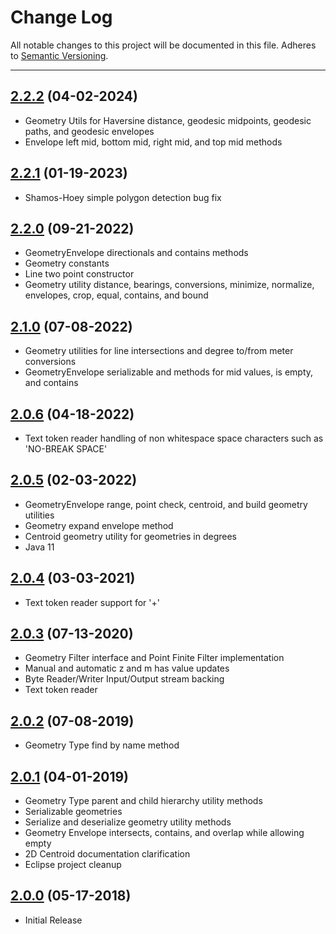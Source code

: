 # Change Log
All notable changes to this project will be documented in this file.
Adheres to [Semantic Versioning](http://semver.org/).

---

## [2.2.2](https://github.com/ngageoint/simple-features-java/releases/tag/2.2.2) (04-02-2024)

* Geometry Utils for Haversine distance, geodesic midpoints, geodesic paths, and geodesic envelopes
* Envelope left mid, bottom mid, right mid, and top mid methods

## [2.2.1](https://github.com/ngageoint/simple-features-java/releases/tag/2.2.1) (01-19-2023)

* Shamos-Hoey simple polygon detection bug fix

## [2.2.0](https://github.com/ngageoint/simple-features-java/releases/tag/2.2.0) (09-21-2022)

* GeometryEnvelope directionals and contains methods
* Geometry constants
* Line two point constructor
* Geometry utility distance, bearings, conversions, minimize, normalize, envelopes, crop, equal, contains, and bound

## [2.1.0](https://github.com/ngageoint/simple-features-java/releases/tag/2.1.0) (07-08-2022)

* Geometry utilities for line intersections and degree to/from meter conversions
* GeometryEnvelope serializable and methods for mid values, is empty, and contains

## [2.0.6](https://github.com/ngageoint/simple-features-java/releases/tag/2.0.6) (04-18-2022)

* Text token reader handling of non whitespace space characters such as 'NO-BREAK SPACE'

## [2.0.5](https://github.com/ngageoint/simple-features-java/releases/tag/2.0.5) (02-03-2022)

* GeometryEnvelope range, point check, centroid, and build geometry utilities
* Geometry expand envelope method
* Centroid geometry utility for geometries in degrees
* Java 11

## [2.0.4](https://github.com/ngageoint/simple-features-java/releases/tag/2.0.4) (03-03-2021)

* Text token reader support for '+'

## [2.0.3](https://github.com/ngageoint/simple-features-java/releases/tag/2.0.3) (07-13-2020)

* Geometry Filter interface and Point Finite Filter implementation
* Manual and automatic z and m has value updates
* Byte Reader/Writer Input/Output stream backing
* Text token reader

## [2.0.2](https://github.com/ngageoint/simple-features-java/releases/tag/2.0.2) (07-08-2019)

* Geometry Type find by name method

## [2.0.1](https://github.com/ngageoint/simple-features-java/releases/tag/2.0.1) (04-01-2019)

* Geometry Type parent and child hierarchy utility methods
* Serializable geometries
* Serialize and deserialize geometry utility methods
* Geometry Envelope intersects, contains, and overlap while allowing empty
* 2D Centroid documentation clarification
* Eclipse project cleanup

## [2.0.0](https://github.com/ngageoint/simple-features-java/releases/tag/2.0.0) (05-17-2018)

* Initial Release
